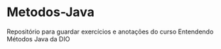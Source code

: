 # Metodos-Java

Repositório para guardar exercícios e anotações do curso Entendendo Métodos Java da DIO
